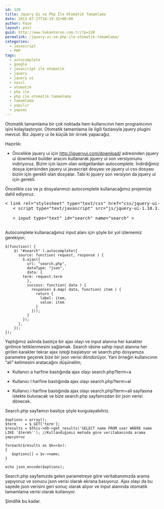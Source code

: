 ```yaml
---
id: 120
title: Jquery Ui ve Php İle Otomatik Tamamlama
date: 2013-07-27T18:19:32+00:00
author: Pase
layout: post
guid: http://www.hakantorun.com.tr/?p=120
permalink: /jquery-ui-ve-php-ile-otomatik-tamamlama/
categories:
  - Javascript
  - PHP
tags:
  - autocomplete
  - google
  - javascript ile otomatik
  - jquery
  - jquery ui
  - nasıl
  - otomatik
  - php ile
  - php ile otomatik tamamlama
  - tamamlama
  - yapılır
  - yapımı
---
```

Otomatik tamamlama bir çok noktada hem kullanıcının hem programcının işini kolaylaştırıyor. Otomatik tamamlama ile ilgili fazlasıyla jquery plugini mevcut. Biz Jquery ui ile küçük bir örnek yapacağız.

Hazırlık:

- Öncelikle jquery ui için http://jqueryui.com/download/ adresinden jquery ui download builder aracını kullanarak jquery ui son versiyonunu indiriyoruz. Bizim için lazım olan widgetlardan autocomplete. İndirdiğimiz dosya içerisinden jquery ui javascript dosyası ve jquery ui css dosyası bizim için gerekli olan dosyalar. Tabi ki jquery son versiyon da jquery ui için gerekli.<!--more-->

Öncelikle css ve js dosyalarımızı autocomplete kullanacağımız projemize dahil ediyoruz.

<pre>&lt; link rel="stylesheet" type="text/css" href="css/jquery-ui-1.10.3.custom.css" >
   &lt; script type="text/javascript" src="js/jquery-ui-1.10.3.custom.min.js">&lt;/script>

   &lt; input type="text" id="search" name="search" >

</pre>

Autocomplete kullanacağımız input alanı için şöyle bir yol izlememiz gerekiyor;

    
    $(function() { 
        $( "#search" ).autocomplete({
          source: function( request, response ) {
            $.ajax({
              url: "search.php",
              dataType: "json",
              data: {
    		term: request.term
              },
              success: function( data ) {
                response( $.map( data, function( item ) {
                  return {
                    label: item,
                    value: item
                  }
                }));
              }
            });
          },
        });
    });
    
    

Yaptığımız aslında basitçe bir ajax olayı ve input alanına her karakter girilince tetiklenmesini sağlamak. Search idsine sahip input alanına her girilen karakter tekrar ajax isteği başlatıyor ve search.php dosyamıza parametre geçerek bize bir json verisi döndürüyor. Yani örneğin kullanıcının &#8220;ali&#8221; kelimesini aratacağını düşünelim;

- Kullanıcı a harfine bastığında ajax olayı search.php?term=a
  
- Kullanıcı l harfine bastığında ajax olayı search.php?term=al
  
- Kullanıcı i harfine bastığında ajax olayı search.php?term=ali sayfasına istekte bulunacak ve bize search.php sayfamızdan bir json verisi dönecek. 

Search.php sayfamızı basitçe şöyle kurgulayabiliriz.

    
    $options = array();
    $term    = $_GET['term'];
    $results = $this->db->get_results('SELECT name FROM user WHERE name LIKE '$term%''); //Kullandığımız metoda göre veritabanında arama yapıyoruz
    
    foreach($results as $k=>$v):
    {
       $options[] = $v->name;
    }
    
    echo json_encode($options);
    

Search.php sayfamızda gelen parametreye göre veritabanımızda arama yapıyoruz ve sonucu json verisi olarak ekrana basıyoruz. Ajax olayı da bu sayede json verisini geri sonuç olarak alıyor ve input alanında otomatik tamamlama verisi olarak kullanıyor. 

Şimdilik bu kadar.